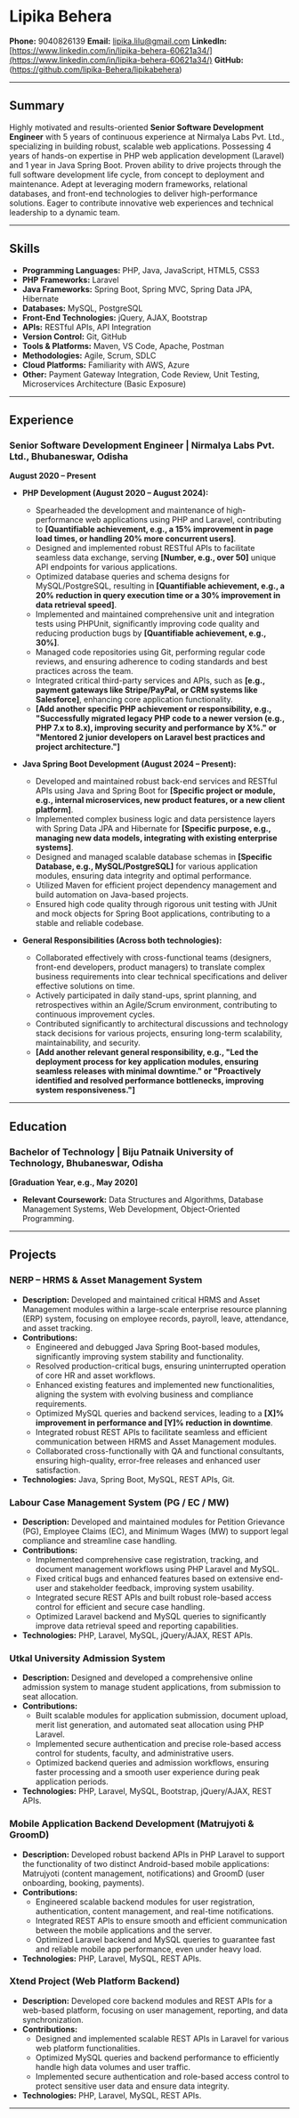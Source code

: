 # Lipika Behera

**Phone:** 9040826139
**Email:** lipika.lilu@gmail.com
**LinkedIn:** [https://www.linkedin.com/in/lipika-behera-60621a34/](https://www.linkedin.com/in/lipika-behera-60621a34/)
**GitHub:** (https://github.com/lipika-Behera/lipikabehera)

---

## Summary

Highly motivated and results-oriented **Senior Software Development Engineer** with 5 years of continuous experience at Nirmalya Labs Pvt. Ltd., specializing in building robust, scalable web applications. Possessing 4 years of hands-on expertise in PHP web application development (Laravel) and 1 year in Java Spring Boot. Proven ability to drive projects through the full software development life cycle, from concept to deployment and maintenance. Adept at leveraging modern frameworks, relational databases, and front-end technologies to deliver high-performance solutions. Eager to contribute innovative web experiences and technical leadership to a dynamic team.

---

## Skills

*   **Programming Languages:** PHP, Java, JavaScript, HTML5, CSS3
*   **PHP Frameworks:** Laravel
*   **Java Frameworks:** Spring Boot, Spring MVC, Spring Data JPA, Hibernate
*   **Databases:** MySQL, PostgreSQL
*   **Front-End Technologies:** jQuery, AJAX, Bootstrap
*   **APIs:** RESTful APIs, API Integration
*   **Version Control:** Git, GitHub
*   **Tools & Platforms:** Maven, VS Code, Apache, Postman
*   **Methodologies:** Agile, Scrum, SDLC
*   **Cloud Platforms:** Familiarity with AWS, Azure
*   **Other:** Payment Gateway Integration, Code Review, Unit Testing, Microservices Architecture (Basic Exposure)

---

## Experience

### Senior Software Development Engineer | Nirmalya Labs Pvt. Ltd., Bhubaneswar, Odisha
**August 2020 – Present**

*   **PHP Development (August 2020 – August 2024):**
    *   Spearheaded the development and maintenance of high-performance web applications using PHP and Laravel, contributing to **[Quantifiable achievement, e.g., a 15% improvement in page load times, or handling 20% more concurrent users]**.
    *   Designed and implemented robust RESTful APIs to facilitate seamless data exchange, serving **[Number, e.g., over 50]** unique API endpoints for various applications.
    *   Optimized database queries and schema designs for MySQL/PostgreSQL, resulting in **[Quantifiable achievement, e.g., a 20% reduction in query execution time or a 30% improvement in data retrieval speed]**.
    *   Implemented and maintained comprehensive unit and integration tests using PHPUnit, significantly improving code quality and reducing production bugs by **[Quantifiable achievement, e.g., 30%]**.
    *   Managed code repositories using Git, performing regular code reviews, and ensuring adherence to coding standards and best practices across the team.
    *   Integrated critical third-party services and APIs, such as **[e.g., payment gateways like Stripe/PayPal, or CRM systems like Salesforce]**, enhancing core application functionality.
    *   **[Add another specific PHP achievement or responsibility, e.g., "Successfully migrated legacy PHP code to a newer version (e.g., PHP 7.x to 8.x), improving security and performance by X%." or "Mentored 2 junior developers on Laravel best practices and project architecture."]**

*   **Java Spring Boot Development (August 2024 – Present):**
    *   Developed and maintained robust back-end services and RESTful APIs using Java and Spring Boot for **[Specific project or module, e.g., internal microservices, new product features, or a new client platform]**.
    *   Implemented complex business logic and data persistence layers with Spring Data JPA and Hibernate for **[Specific purpose, e.g., managing new data models, integrating with existing enterprise systems]**.
    *   Designed and managed scalable database schemas in **[Specific Database, e.g., MySQL/PostgreSQL]** for various application modules, ensuring data integrity and optimal performance.
    *   Utilized Maven for efficient project dependency management and build automation on Java-based projects.
    *   Ensured high code quality through rigorous unit testing with JUnit and mock objects for Spring Boot applications, contributing to a stable and reliable codebase.

*   **General Responsibilities (Across both technologies):**
    *   Collaborated effectively with cross-functional teams (designers, front-end developers, product managers) to translate complex business requirements into clear technical specifications and deliver effective solutions on time.
    *   Actively participated in daily stand-ups, sprint planning, and retrospectives within an Agile/Scrum environment, contributing to continuous improvement cycles.
    *   Contributed significantly to architectural discussions and technology stack decisions for various projects, ensuring long-term scalability, maintainability, and security.
    *   **[Add another relevant general responsibility, e.g., "Led the deployment process for key application modules, ensuring seamless releases with minimal downtime." or "Proactively identified and resolved performance bottlenecks, improving system responsiveness."]**

---

## Education

### Bachelor of Technology | Biju Patnaik University of Technology, Bhubaneswar, Odisha
**[Graduation Year, e.g., May 2020]**

*   **Relevant Coursework:** Data Structures and Algorithms, Database Management Systems, Web Development, Object-Oriented Programming.

---

## Projects

### NERP – HRMS & Asset Management System

*   **Description:** Developed and maintained critical HRMS and Asset Management modules within a large-scale enterprise resource planning (ERP) system, focusing on employee records, payroll, leave, attendance, and asset tracking.
*   **Contributions:**
    *   Engineered and debugged Java Spring Boot-based modules, significantly improving system stability and functionality.
    *   Resolved production-critical bugs, ensuring uninterrupted operation of core HR and asset workflows.
    *   Enhanced existing features and implemented new functionalities, aligning the system with evolving business and compliance requirements.
    *   Optimized MySQL queries and backend services, leading to a **[X]% improvement in performance and [Y]% reduction in downtime**.
    *   Integrated robust REST APIs to facilitate seamless and efficient communication between HRMS and Asset Management modules.
    *   Collaborated cross-functionally with QA and functional consultants, ensuring high-quality, error-free releases and enhanced user satisfaction.
*   **Technologies:** Java, Spring Boot, MySQL, REST APIs, Git.

### Labour Case Management System (PG / EC / MW)

*   **Description:** Developed and maintained modules for Petition Grievance (PG), Employee Claims (EC), and Minimum Wages (MW) to support legal compliance and streamline case handling.
*   **Contributions:**
    *   Implemented comprehensive case registration, tracking, and document management workflows using PHP Laravel and MySQL.
    *   Fixed critical bugs and enhanced features based on extensive end-user and stakeholder feedback, improving system usability.
    *   Integrated secure REST APIs and built robust role-based access control for efficient and secure case handling.
    *   Optimized Laravel backend and MySQL queries to significantly improve data retrieval speed and reporting capabilities.
*   **Technologies:** PHP, Laravel, MySQL, jQuery/AJAX, REST APIs.

### Utkal University Admission System

*   **Description:** Designed and developed a comprehensive online admission system to manage student applications, from submission to seat allocation.
*   **Contributions:**
    *   Built scalable modules for application submission, document upload, merit list generation, and automated seat allocation using PHP Laravel.
    *   Implemented secure authentication and precise role-based access control for students, faculty, and administrative users.
    *   Optimized backend queries and admission workflows, ensuring faster processing and a smooth user experience during peak application periods.
*   **Technologies:** PHP, Laravel, MySQL, Bootstrap, jQuery/AJAX, REST APIs.

### Mobile Application Backend Development (Matrujyoti & GroomD)

*   **Description:** Developed robust backend APIs in PHP Laravel to support the functionality of two distinct Android-based mobile applications: Matrujyoti (content management, notifications) and GroomD (user onboarding, booking, payments).
*   **Contributions:**
    *   Engineered scalable backend modules for user registration, authentication, content management, and real-time notifications.
    *   Integrated REST APIs to ensure smooth and efficient communication between the mobile applications and the server.
    *   Optimized Laravel backend and MySQL queries to guarantee fast and reliable mobile app performance, even under heavy load.
*   **Technologies:** PHP, Laravel, MySQL, REST APIs.

### Xtend Project (Web Platform Backend)

*   **Description:** Developed core backend modules and REST APIs for a web-based platform, focusing on user management, reporting, and data synchronization.
*   **Contributions:**
    *   Designed and implemented scalable REST APIs in Laravel for various web platform functionalities.
    *   Optimized MySQL queries and backend performance to efficiently handle high data volumes and user traffic.
    *   Implemented secure authentication and role-based access control to protect sensitive user data and ensure data integrity.
*   **Technologies:** PHP, Laravel, MySQL, REST APIs.

---


